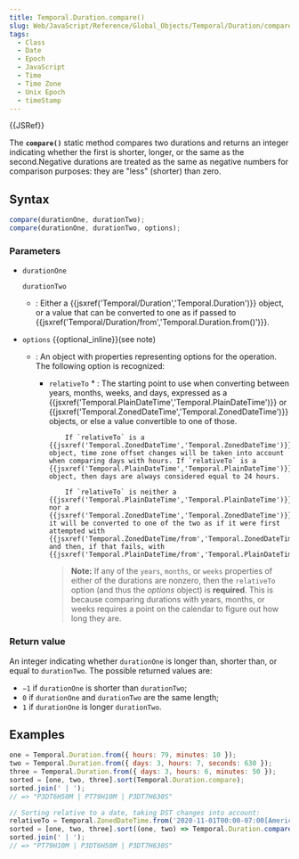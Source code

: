 ```yaml
---
title: Temporal.Duration.compare()
slug: Web/JavaScript/Reference/Global_Objects/Temporal/Duration/compare
tags:
  - Class
  - Date
  - Epoch
  - JavaScript
  - Time
  - Time Zone
  - Unix Epoch
  - timeStamp
---
```

{{JSRef}}

The **`compare()`** static method compares two durations and returns an integer
indicating whether the first is shorter, longer, or the same as the
second.Negative durations are treated as the same as negative numbers for
comparison purposes: they are "less" (shorter) than zero.

## Syntax

```js
compare(durationOne, durationTwo);
compare(durationOne, durationTwo, options);
```

### Parameters

- `durationOne`

  `durationTwo`

  - : Either a
    {{jsxref('Temporal/Duration','Temporal.Duration')}} object,
    or a value that can be converted to one as if passed to
    {{jsxref('Temporal/Duration/from','Temporal.Duration.from()')}}.

- `options` {{optional_inline}}(see note)

  - : An object with properties representing options for the operation. The
    following option is recognized:

    - `relativeTo` \* : The starting point to use when converting between years,
      months, weeks, and days, expressed as a
      {{jsxref('Temporal.PlainDateTime','Temporal.PlainDateTime')}}
      or
      {{jsxref('Temporal.ZonedDateTime','Temporal.ZonedDateTime')}}
      objects, or else a value convertible to one of those.

              If `relativeTo` is a {{jsxref('Temporal.ZonedDateTime','Temporal.ZonedDateTime')}} object, time zone offset changes will be taken into account when comparing days with hours. If `relativeTo` is a {{jsxref('Temporal.PlainDateTime','Temporal.PlainDateTime')}} object, then days are always considered equal to 24 hours.

              If `relativeTo` is neither a {{jsxref('Temporal.PlainDateTime','Temporal.PlainDateTime')}} nor a {{jsxref('Temporal.ZonedDateTime','Temporal.ZonedDateTime')}}, it will be converted to one of the two as if it were first attempted with {{jsxref('Temporal.ZonedDateTime/from','Temporal.ZonedDateTime.from()')}} and then, if that fails, with {{jsxref('Temporal.PlainDateTime/from','Temporal.PlainDateTime.from()')}}.

      > **Note:** If any of the `years`, `months`, or `weeks` properties of
      > either of the durations are nonzero, then the `relativeTo` option (and
      > thus the _options_ object) is **required**. This is because comparing
      > durations with years, months, or weeks requires a point on the calendar
      > to figure out how long they are.

### Return value

An integer indicating whether `durationOne` is longer than, shorter than, or
equal to `durationTwo`. The possible returned values are:

- `−1` if `durationOne` is shorter than `durationTwo`;
- `0` if `durationOne` and `durationTwo` are the same length;
- `1` if `durationOne` is longer `durationTwo`.

## Examples

```js
one = Temporal.Duration.from({ hours: 79, minutes: 10 });
two = Temporal.Duration.from({ days: 3, hours: 7, seconds: 630 });
three = Temporal.Duration.from({ days: 3, hours: 6, minutes: 50 });
sorted = [one, two, three].sort(Temporal.Duration.compare);
sorted.join(' | ');
// => "P3DT6H50M | PT79H10M | P3DT7H630S"

// Sorting relative to a date, taking DST changes into account:
relativeTo = Temporal.ZonedDateTime.from('2020-11-01T00:00-07:00[America/Los_Angeles]');
sorted = [one, two, three].sort((one, two) => Temporal.Duration.compare(one, two, {relativeTo}));
sorted.join(' | ');
// => "PT79H10M | P3DT6H50M | P3DT7H630S"
```

